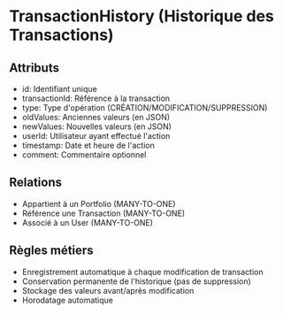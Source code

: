 # TransactionHistory (Historique des Transactions)

## Attributs
- id: Identifiant unique
- transactionId: Référence à la transaction
- type: Type d'opération (CRÉATION/MODIFICATION/SUPPRESSION)
- oldValues: Anciennes valeurs (en JSON)
- newValues: Nouvelles valeurs (en JSON)
- userId: Utilisateur ayant effectué l'action
- timestamp: Date et heure de l'action
- comment: Commentaire optionnel

## Relations
- Appartient à un Portfolio (MANY-TO-ONE)
- Référence une Transaction (MANY-TO-ONE)
- Associé à un User (MANY-TO-ONE)

## Règles métiers
- Enregistrement automatique à chaque modification de transaction
- Conservation permanente de l'historique (pas de suppression)
- Stockage des valeurs avant/après modification
- Horodatage automatique 